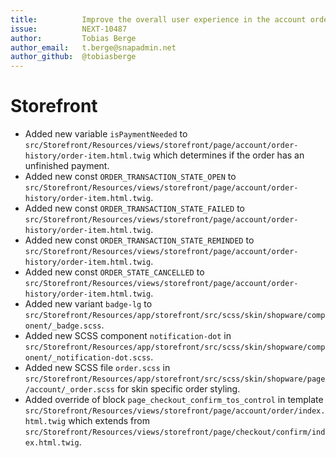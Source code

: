 ```yaml
---
title:          Improve the overall user experience in the account order overview
issue:          NEXT-10487
author:         Tobias Berge
author_email:   t.berge@snapadmin.net
author_github:  @tobiasberge
---
```

# Storefront
* Added new variable `isPaymentNeeded` to `src/Storefront/Resources/views/storefront/page/account/order-history/order-item.html.twig` which determines if the order has an unfinished payment.
* Added new const `ORDER_TRANSACTION_STATE_OPEN` to `src/Storefront/Resources/views/storefront/page/account/order-history/order-item.html.twig`.
* Added new const `ORDER_TRANSACTION_STATE_FAILED` to `src/Storefront/Resources/views/storefront/page/account/order-history/order-item.html.twig`.
* Added new const `ORDER_TRANSACTION_STATE_REMINDED` to `src/Storefront/Resources/views/storefront/page/account/order-history/order-item.html.twig`.
* Added new const `ORDER_STATE_CANCELLED` to `src/Storefront/Resources/views/storefront/page/account/order-history/order-item.html.twig`.
* Added new variant `badge-lg` to `src/Storefront/Resources/app/storefront/src/scss/skin/shopware/component/_badge.scss`.
* Added new SCSS component `notification-dot` in `src/Storefront/Resources/app/storefront/src/scss/skin/shopware/component/_notification-dot.scss`.
* Added new SCSS file `order.scss` in `src/Storefront/Resources/app/storefront/src/scss/skin/shopware/page/account/_order.scss` for skin specific order styling.
* Added override of block `page_checkout_confirm_tos_control` in template `src/Storefront/Resources/views/storefront/page/account/order/index.html.twig` which extends from `src/Storefront/Resources/views/storefront/page/checkout/confirm/index.html.twig`.
